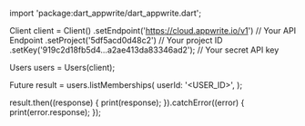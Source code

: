 import 'package:dart_appwrite/dart_appwrite.dart';

Client client = Client()
  .setEndpoint('https://cloud.appwrite.io/v1') // Your API Endpoint
  .setProject('5df5acd0d48c2') // Your project ID
  .setKey('919c2d18fb5d4...a2ae413da83346ad2'); // Your secret API key

Users users = Users(client);

Future result = users.listMemberships(
  userId: '<USER_ID>',
);

result.then((response) {
  print(response);
}).catchError((error) {
  print(error.response);
});
